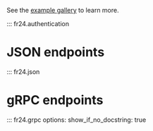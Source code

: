 See the [example gallery](../usage/examples.md) to learn more.

::: fr24.authentication
# JSON endpoints
::: fr24.json

# gRPC endpoints
::: fr24.grpc
    options:
        show_if_no_docstring: true